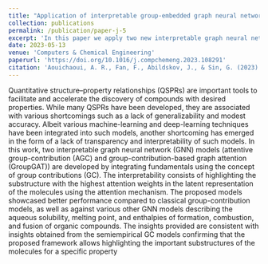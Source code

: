 ```yaml
---
title: "Application of interpretable group-embedded graph neural networks for pure compound properties"
collection: publications
permalink: /publication/paper-j-5
excerpt: 'In this paper we apply two new interpretable graph neural networks to 30 different pure componenent properties. This is so far the largest study of GNN on pure componenent poperties.'
date: 2023-05-13
venue: 'Computers & Chemical Engineering'
paperurl: 'https://doi.org/10.1016/j.compchemeng.2023.108291'
citation: 'Aouichaoui, A. R., Fan, F., Abildskov, J., & Sin, G. (2023). Application of interpretable group-embedded graph neural networks for pure compound properties. Computers & Chemical Engineering, 176, 108291.'
---
```


Quantitative structure–property relationships (QSPRs) are important tools to facilitate and accelerate the discovery of compounds with desired properties. While many QSPRs have been developed, they are associated with various shortcomings such as a lack of generalizability and modest accuracy. Albeit various machine-learning and deep-learning techniques have been integrated into such models, another shortcoming has emerged in the form of a lack of transparency and interpretability of such models. In this work, two interpretable graph neural network (GNN) models (attentive group-contribution (AGC) and group-contribution-based graph attention (GroupGAT)) are developed by integrating fundamentals using the concept of group contributions (GC). The interpretability consists of highlighting the substructure with the highest attention weights in the latent representation of the molecules using the attention mechanism. The proposed models showcased better performance compared to classical group-contribution models, as well as against various other GNN models describing the aqueous solubility, melting point, and enthalpies of formation, combustion, and fusion of organic compounds. The insights provided are consistent with insights obtained from the semiempirical GC models confirming that the proposed framework allows highlighting the important substructures of the molecules for a specific property

